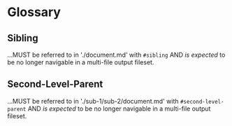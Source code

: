 # Glossary

## Sibling

...MUST be referred to in './document.md' with `#sibling`
AND *is expected* to be no longer navigable in a multi-file output fileset.

## Second-Level-Parent

...MUST be referred to in './sub-1/sub-2/document.md' with `#second-level-parent`
AND *is expected* to be no longer navigable in a multi-file output fileset.
